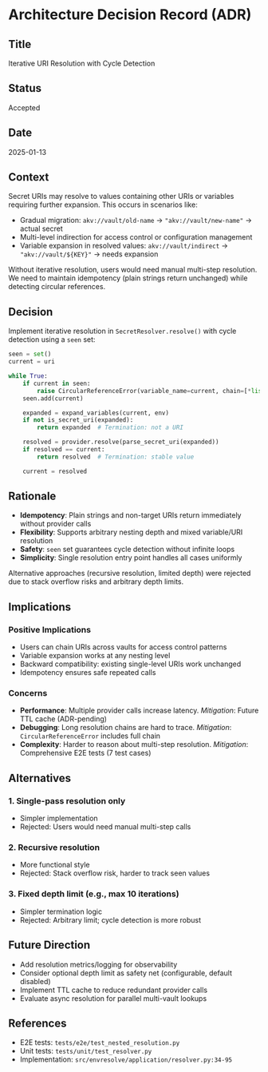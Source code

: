 # Architecture Decision Record (ADR)

## Title

Iterative URI Resolution with Cycle Detection

## Status

Accepted

## Date

2025-01-13

## Context

Secret URIs may resolve to values containing other URIs or variables requiring further expansion. This occurs in scenarios like:

- Gradual migration: `akv://vault/old-name` → `"akv://vault/new-name"` → actual secret
- Multi-level indirection for access control or configuration management
- Variable expansion in resolved values: `akv://vault/indirect` → `"akv://vault/${KEY}"` → needs expansion

Without iterative resolution, users would need manual multi-step resolution. We need to maintain idempotency (plain strings return unchanged) while detecting circular references.

## Decision

Implement iterative resolution in `SecretResolver.resolve()` with cycle detection using a `seen` set:

```python
seen = set()
current = uri

while True:
    if current in seen:
        raise CircularReferenceError(variable_name=current, chain=[*list(seen), current])
    seen.add(current)

    expanded = expand_variables(current, env)
    if not is_secret_uri(expanded):
        return expanded  # Termination: not a URI

    resolved = provider.resolve(parse_secret_uri(expanded))
    if resolved == current:
        return resolved  # Termination: stable value

    current = resolved
```

## Rationale

- **Idempotency**: Plain strings and non-target URIs return immediately without provider calls
- **Flexibility**: Supports arbitrary nesting depth and mixed variable/URI resolution
- **Safety**: `seen` set guarantees cycle detection without infinite loops
- **Simplicity**: Single resolution entry point handles all cases uniformly

Alternative approaches (recursive resolution, limited depth) were rejected due to stack overflow risks and arbitrary depth limits.

## Implications

### Positive Implications

- Users can chain URIs across vaults for access control patterns
- Variable expansion works at any nesting level
- Backward compatibility: existing single-level URIs work unchanged
- Idempotency ensures safe repeated calls

### Concerns

- **Performance**: Multiple provider calls increase latency. *Mitigation*: Future TTL cache (ADR-pending)
- **Debugging**: Long resolution chains are hard to trace. *Mitigation*: `CircularReferenceError` includes full chain
- **Complexity**: Harder to reason about multi-step resolution. *Mitigation*: Comprehensive E2E tests (7 test cases)

## Alternatives

### 1. Single-pass resolution only

- Simpler implementation
- Rejected: Users would need manual multi-step calls

### 2. Recursive resolution

- More functional style
- Rejected: Stack overflow risk, harder to track seen values

### 3. Fixed depth limit (e.g., max 10 iterations)

- Simpler termination logic
- Rejected: Arbitrary limit; cycle detection is more robust

## Future Direction

- Add resolution metrics/logging for observability
- Consider optional depth limit as safety net (configurable, default disabled)
- Implement TTL cache to reduce redundant provider calls
- Evaluate async resolution for parallel multi-vault lookups

## References

- E2E tests: `tests/e2e/test_nested_resolution.py`
- Unit tests: `tests/unit/test_resolver.py`
- Implementation: `src/envresolve/application/resolver.py:34-95`

